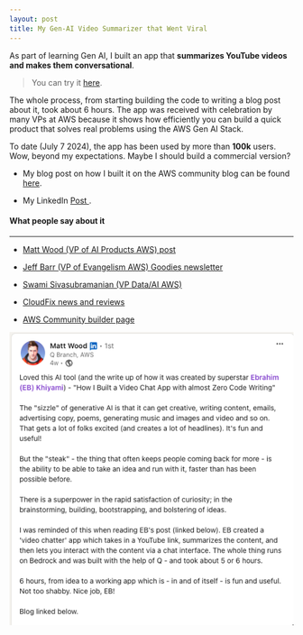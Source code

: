 ```yaml
---
layout: post
title: My Gen-AI Video Summarizer that Went Viral
---
```


As part of learning Gen AI, I built an app that **summarizes YouTube videos and makes them conversational**.

> You can try it [here](https://video-chat.streamlit.app/).

The whole process, from starting building the code to writing a blog post about it, took about 6 hours. The app was received with celebration by many VPs at AWS because it shows how efficiently you can build a quick product that solves real problems using the AWS Gen AI Stack.

To date (July 7 2024), the app has been used by more than **100k** users. Wow, beyond my expectations. Maybe I should build a commercial version?

- My blog post on how I built it on the AWS community blog can be found [here](https://community.aws/content/2hPtf0UuIXSLqJk5MKolbOoA7Qv/how-i-built-a-video-chatter-app-with-almost-zero-code?lang=en).

- My LinkedIn [Post ]([https://community.aws/content/2hPtf0UuIXSLqJk5MKolbOoA7Qv/how-i-built-a-video-chatter-app-with-almost-zero-code?lang=en](https://www.linkedin.com/posts/ebrahim-khiyami_i-was-overwhelmed-by-the-incredible-amount-activity-7207045389739302912-lfwu?utm_source=share&utm_medium=member_desktop)).


#### What people say about it

***

* [Matt Wood (VP of AI Products AWS) post](https://lnkd.in/guKvGrmV)

* [Jeff Barr (VP of Evangelism AWS) Goodies newsletter](https://lnkd.in/g3KV5_S4)

* [Swami Sivasubramanian (VP Data/AI AWS)](https://lnkd.in/giAJuTZC)

* [CloudFix news and reviews](https://lnkd.in/gvYvPqZM)

* [AWS Community builder page](https://lnkd.in/gnZr9XPZ)


![Video Chat App](video-chat-matt.png)
